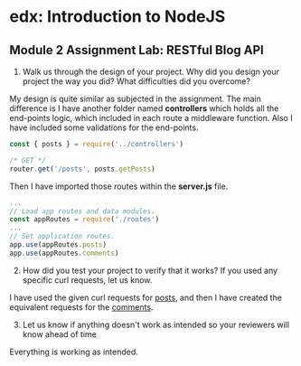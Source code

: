 # edx: Introduction to NodeJS

## Module 2 Assignment Lab: RESTful Blog API

1. Walk us through the design of your project. Why did you design your project the way you did? What difficulties did you overcome?

My design is quite similar as subjected in the assignment. The main difference is I have another folder named **controllers** which holds all the end-points logic, which included in each route a middleware function. Also I have included some validations for the end-points.

```js
const { posts } = require('../controllers')

/* GET */
router.get('/posts', posts.getPosts)
```

Then I have imported those routes within the **server.js** file.

```js
...
// Load app routes and data modules.
const appRoutes = require('./routes')
...
// Set application routes.
app.use(appRoutes.posts)
app.use(appRoutes.comments)
```

2. How did you test your project to verify that it works? If you used any specific curl requests, let us know.

I have used the given curl requests for [posts](./test/test-posts.sh), and then I have created the equivalent requests for the [comments](./test/test-posts.sh).

3. Let us know if anything doesn't work as intended so your reviewers will know ahead of time

Everything is working as intended.